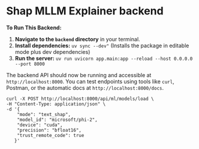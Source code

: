 # Shap MLLM Explainer backend

**To Run This Backend:**

1. **Navigate to the `backend` directory** in your terminal.
2. **Install dependencies:** `uv sync --dev"` (Installs the package in editable mode plus dev dependencies)
3. **Run the server:** `uv run uvicorn app.main:app --reload --host 0.0.0.0 --port 8000`

The backend API should now be running and accessible at `http://localhost:8000`. You can test endpoints using tools like `curl`, Postman, or the automatic docs at `http://localhost:8000/docs`.

```
curl -X POST http://localhost:8000/api/ml/models/load \
-H "Content-Type: application/json" \
-d '{
    "mode": "text_shap",
    "model_id": "microsoft/phi-2",
    "device": "cuda",
    "precision": "bfloat16",
    "trust_remote_code": true
   }'
```
